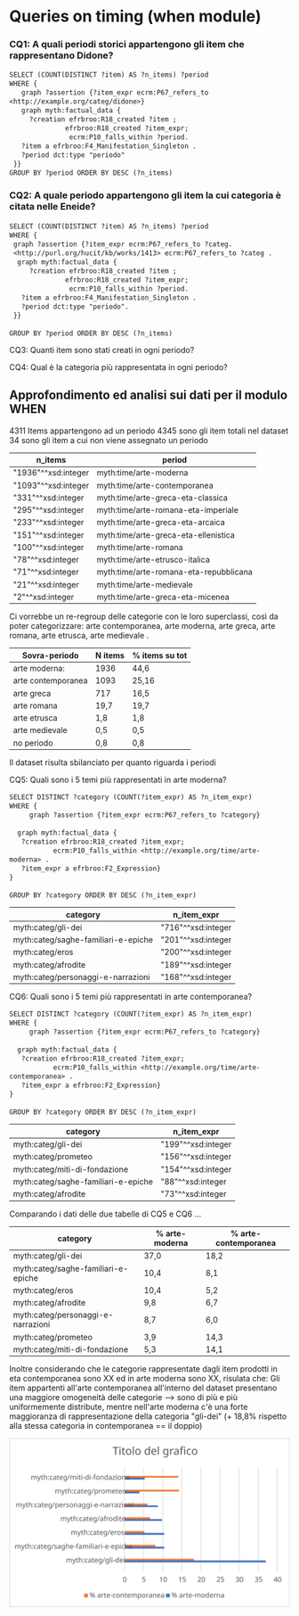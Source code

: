 # Queries on timing (when module)

### CQ1: A quali periodi storici appartengono gli item che rappresentano Didone?

 ```
SELECT (COUNT(DISTINCT ?item) AS ?n_items) ?period
WHERE {
    graph ?assertion {?item_expr ecrm:P67_refers_to <http://example.org/categ/didone>}
    graph myth:factual_data { 
      ?creation efrbroo:R18_created ?item ;
               efrbroo:R18_created ?item_expr;
                ecrm:P10_falls_within ?period.
    ?item a efrbroo:F4_Manifestation_Singleton .
    ?period dct:type "periodo"
  }}
GROUP BY ?period ORDER BY DESC (?n_items)
 ```
### CQ2: A quale periodo appartengono gli item la cui categoria è citata nelle Eneide?
 ```
SELECT (COUNT(DISTINCT ?item) AS ?n_items) ?period
WHERE { 
  graph ?assertion {?item_expr ecrm:P67_refers_to ?categ. 
  <http://purl.org/hucit/kb/works/1413> ecrm:P67_refers_to ?categ . 
   graph myth:factual_data { 
      ?creation efrbroo:R18_created ?item ;
               efrbroo:R18_created ?item_expr;
                ecrm:P10_falls_within ?period.
    ?item a efrbroo:F4_Manifestation_Singleton .
    ?period dct:type "periodo".
  }}

GROUP BY ?period ORDER BY DESC (?n_items)
 ```
CQ3: Quanti item sono stati creati in ogni periodo?

CQ4: Qual è la categoria più rappresentata in ogni periodo? 

## Approfondimento ed analisi sui dati per il modulo WHEN

4311 Items appartengono ad un periodo
4345 sono gli item totali nel dataset 
34 sono gli item a cui non viene assegnato un periodo  

|   n_items           | period                                 |
|---------------------|----------------------------------------|
| "1936"^^xsd:integer | myth:time/arte-moderna                 |
| "1093"^^xsd:integer | myth:time/arte-contemporanea           |
| "331"^^xsd:integer  | myth:time/arte-greca-eta-classica      |
| "295"^^xsd:integer  | myth:time/arte-romana-eta-imperiale    |
| "233"^^xsd:integer  | myth:time/arte-greca-eta-arcaica       |
| "151"^^xsd:integer  | myth:time/arte-greca-eta-ellenistica   |
| "100"^^xsd:integer  | myth:time/arte-romana                  |
| "78"^^xsd:integer   | myth:time/arte-etrusco-italica         |
| "71"^^xsd:integer   | myth:time/arte-romana-eta-repubblicana |
| "21"^^xsd:integer   | myth:time/arte-medievale               |
| "2"^^xsd:integer    | myth:time/arte-greca-eta-micenea       |

Ci vorrebbe un re-regroup delle categorie con le loro superclassi, così da poter categorizzare: arte contemporanea, arte moderna, arte greca, arte romana, arte etrusca, arte medievale . 

| Sovra-periodo      | N items | % items su tot |
|--------------------|---------|----------------|
| arte moderna:      | 1936    | 44,6           |
| arte contemporanea | 1093    | 25,16          |
| arte greca         | 717     | 16,5           |
| arte romana        | 19,7    | 19,7           |
| arte etrusca       | 1,8     | 1,8            |
| arte medievale     | 0,5     | 0,5            |
| no periodo         | 0,8     | 0,8            |

Il dataset risulta sbilanciato per quanto riguarda i periodi 

CQ5: Quali sono i 5 temi più rappresentati in arte moderna?
 ```
SELECT DISTINCT ?category (COUNT(?item_expr) AS ?n_item_expr)
WHERE {
      graph ?assertion {?item_expr ecrm:P67_refers_to ?category}
  
   graph myth:factual_data { 
    ?creation efrbroo:R18_created ?item_expr; 
			ecrm:P10_falls_within <http://example.org/time/arte-moderna> .
    ?item_expr a efrbroo:F2_Expression}
}

GROUP BY ?category ORDER BY DESC (?n_item_expr)
 ```
| category                            | n_item_expr        |
|-------------------------------------|--------------------|
| myth:categ/gli-dei                  | "716"^^xsd:integer |
| myth:categ/saghe-familiari-e-epiche | "201"^^xsd:integer |
| myth:categ/eros                     | "200"^^xsd:integer |
| myth:categ/afrodite                 | "189"^^xsd:integer |
| myth:categ/personaggi-e-narrazioni  | "168"^^xsd:integer |

CQ6: Quali sono i 5 temi più rappresentati in arte contemporanea?
 ```
SELECT DISTINCT ?category (COUNT(?item_expr) AS ?n_item_expr)
WHERE {
      graph ?assertion {?item_expr ecrm:P67_refers_to ?category}
  
   graph myth:factual_data { 
    ?creation efrbroo:R18_created ?item_expr; 
			ecrm:P10_falls_within <http://example.org/time/arte-contemporanea> .
    ?item_expr a efrbroo:F2_Expression}
}

GROUP BY ?category ORDER BY DESC (?n_item_expr)
 ```
| category                            | n_item_expr        | 
|-------------------------------------|--------------------|
| myth:categ/gli-dei                  | "199"^^xsd:integer |
| myth:categ/prometeo                 | "156"^^xsd:integer |
| myth:categ/miti-di-fondazione       | "154"^^xsd:integer |
| myth:categ/saghe-familiari-e-epiche | "88"^^xsd:integer  |
| myth:categ/afrodite                 | "73"^^xsd:integer  |

Comparando i dati delle due tabelle di CQ5  e CQ6 ...

| category                            | % arte-moderna | % arte-contemporanea |
|-------------------------------------|----------------|----------------------|
| myth:categ/gli-dei                  | 37,0           | 18,2                 |
| myth:categ/saghe-familiari-e-epiche | 10,4           | 8,1                  |
| myth:categ/eros                     | 10,4           | 5,2                  |
| myth:categ/afrodite                 | 9,8            | 6,7                  |
| myth:categ/personaggi-e-narrazioni  | 8,7            | 6,0                  |
| myth:categ/prometeo                 | 3,9            | 14,3                 |
| myth:categ/miti-di-fondazione       | 5,3            | 14,1                 |

Inoltre considerando che le categorie rappresentate dagli item prodotti in eta contemporanea sono XX ed in arte moderna sono XX, risulata che: 
Gli item appartenti all'arte contemporanea all'interno del dataset presentano una maggiore omogeneità delle categorie --> sono di più e più uniformemente distribute, mentre nell'arte moderna c'è una forte maggioranza di rappresentazione della categoria "gli-dei" (+ 18,8% rispetto alla stessa categoria in contemporanea == il doppio)


![Alt text](categ-cont-modern.svg)

